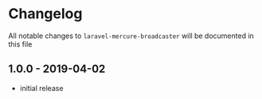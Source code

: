 # Changelog

All notable changes to `laravel-mercure-broadcaster` will be documented in this file

## 1.0.0 - 2019-04-02

- initial release
